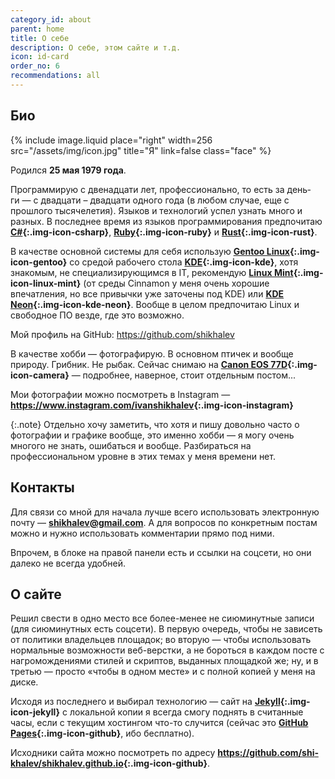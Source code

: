 ```yaml
---
category_id: about
parent: home
title: О себе
description: О себе, этом сайте и т.д.
icon: id-card
order_no: 6
recommendations: all
---
```

## Био

{% include image.liquid place="right" width=256 src="/assets/img/icon.jpg" title="Я" link=false class="face" %}

Родился **25 мая 1979 года**.

Программирую с двенадцати лет, профессионально, то есть за день­ги — с двадцати – два­д­ца­ти одного года (в любом случае,
еще с прошлого тысячелетия). Языков и тех­но­ло­гий успел узнать много и разных. В последнее время из языков программирования
предпочитаю **[C#][csharp]{:.img-icon-csharp}**, **[Ruby][ruby]{:.img-icon-ruby}** и **[Rust][rust]{:.img-icon-rust}**.

В качестве основной системы для себя использую **[Gen­too Li­nux][gentoo]{:.img-icon-gentoo}** со средой рабочего стола **[KDE][kde]{:.img-icon-kde}**, хотя знакомым,
не специализирующимся в IT, рекомендую **[Li­nux Mint][mint]{:.img-icon-linux-mint}** (от сре­ды Cinnamon у меня очень хорошие впечатления, но все привычки
уже заточены под KDE) или **[KDE Neon][neon]{:.img-icon-kde-neon}**. Вообще в целом предпочитаю Linux и свободное ПО везде, где это возможно.

Мой профиль на GitHub: <a href="https://github.com/shikhalev" class="img-icon-github"><span style="font-weight:bold;">https://github.com/shi­kha­lev</span></a>

В качестве хобби — фотографирую. В основном птичек и вообще природу. Грибник. Не рыбак. Сейчас снимаю
на **[<span>Canon EOS 77D</span>][77d]{:.img-icon-camera}** — подробнее, наверное, стоит отдельным постом...

Мои фотографии можно посмотреть в Instagram — **<https://www.instagram.com/ivanshikhalev>{:.img-icon-instagram}**

{:.note}
Отдельно хочу заметить, что хотя и пишу довольно часто о фотографии и графике вообще, это именно хобби — я могу очень многого не знать,
ошибаться и вообще. Разбираться на профессиональном уровне в этих темах у меня времени нет.

## Контакты

Для связи со мной для начала лучше всего использовать электронную почту — **<a class="img-icon-gmail" href="mailto:{{ site.email }}"><span>shi­kha­lev​@gmail.​com</span></a>**.
А для вопросов по кон­к­рет­ным постам можно и нужно использовать комментарии прямо под ними.

Впрочем, в блоке на правой панели есть и ссылки на соцсети, но они далеко не всегда удобней.

## О сайте

Решил свести в одно место все более-менее не сиюминутные записи (для сиюминутных есть соцсети). В первую очередь,
чтобы не зависеть от политики владельцев площадок; во вторую — чтобы использовать нормальные возможности веб-вер­с­т­ки,
а не бороться в каждом посте с нагромождениями стилей и скриптов, выданных площадкой же; ну, и в третью — просто
«чтобы в одном месте» и с полной копией у меня на диске.

Исходя из последнего и выбирал технологию — сайт на **[Jekyll][jekyll]{:.img-icon-jekyll}** с локальной копии я всегда смогу поднять в считанные
часы, если с текущим хостингом что-то случится (сейчас это **[GitHub Pages][pages]{:.img-icon-github}**, ибо бесплатно).

Исходники сайта можно посмотреть по адресу **[https://github.com/​<span>shi­kha­lev/​shi­kha­lev.​git­hub​.io</span>][source]{:.img-icon-github}**.

[icon]: /assets/img/icon.jpg

[csharp]: https://docs.microsoft.com/ru-ru/dotnet/csharp/
[ruby]: https://www.ruby-lang.org/ru/
[rust]: https://www.rust-lang.org/
[gentoo]: https://www.gentoo.org/
[kde]: https://kde.org/
[mint]: https://www.linuxmint.com/
[neon]: https://neon.kde.org/
[77d]: https://www.canon.ru/cameras/eos-77d/
[jekyll]: https://jekyllrb.com/
[pages]: https://pages.github.com/
[source]: https://github.com/shikhalev/shikhalev.github.io
